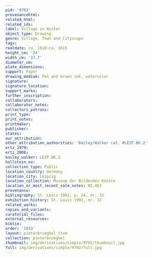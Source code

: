 ```yaml
---
pid: '9702'
provenancehtml:
related_html:
related_ids:
label: Village in Winter
object_type: Drawing
genre: Village, Town and Cityscape
tags:
realdate: ca. 1610-ca. 1615
height_cm: '24'
width_cm: '37.7'
diameter_cm:
plate_dimensions:
support: Paper
drawing_medium: Pen and brown ink, watercolor
signature:
signature_location:
support_marks:
further_inscription:
collaborators:
collaborator_notes:
collectors_patrons:
print_type:
print_notes:
printmaker:
publisher:
states:
our_attribution:
other_attribution_authorities: 'Bailey/Walker cat. #LEIP.BK.2'
ertz_1979:
ertz_2008:
bailey_walker: LEIP.BK.2
hollstein_no:
collection_type: Public
location_country: Germany
location_city: Leipzig
location_collection: Museum der Bildenden Künste
location_or_most_recent_sale_notes: NI.463
provenance:
bibliography: St. Louis 1991, p. 24, nr. 33
exhibition_history: St. Louis 1991, nr. 33
related_works:
copies_and_variants:
curatorial_files:
external_resources:
biblio:
order: '1033'
layout: pieterbrueghel_item
collection: pieterbrueghel
thumbnail: img/derivatives/simple/9702/thumbnail.jpg
full: img/derivatives/simple/9702/full.jpg
---
```

